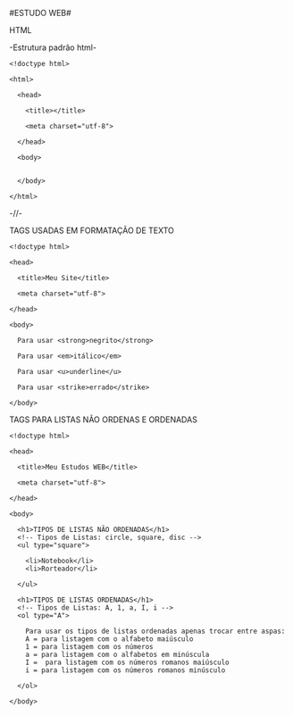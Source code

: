 #ESTUDO WEB#

  HTML
      
   -Estrutura padrão html-
      
    <!doctype html>

    <html>

      <head>

        <title></title>

        <meta charset="utf-8">

      </head>

      <body>


      </body>

    </html>

   -//-


TAGS USADAS EM FORMATAÇÃO DE TEXTO

    <!doctype html>
  
    <head>
    
      <title>Meu Site</title>
      
      <meta charset="utf-8">
    
    </head>
    
    <body>
    
      Para usar <strong>negrito</strong>
      
      Para usar <em>itálico</em>
      
      Para usar <u>underline</u>
      
      Para usar <strike>errado</strike>
    
    </body>
    
    
TAGS PARA LISTAS NÃO ORDENAS E ORDENADAS

    <!doctype html>
  
    <head>
    
      <title>Meu Estudos WEB</title>
      
      <meta charset="utf-8">
    
    </head>
    
    <body>
    
      <h1>TIPOS DE LISTAS NÃO ORDENADAS</h1>
      <!-- Tipos de Listas: circle, square, disc -->
      <ul type="square">
        
        <li>Notebook</li>
        <li>Rorteador</li>
        
      </ul>
      
      <h1>TIPOS DE LISTAS ORDENADAS</h1>
      <!-- Tipos de Listas: A, 1, a, I, i -->
      <ol type="A">
      
        Para usar os tipos de listas ordenadas apenas trocar entre aspas:
        A = para listagem com o alfabeto maiúsculo
        1 = para listagem com os números
        a = para listagem com o alfabetos em minúscula
        I =  para listagem com os números romanos maiúsculo
        i = para listagem com os números romanos minúsculo
      
      </ol>
    
    </body>
